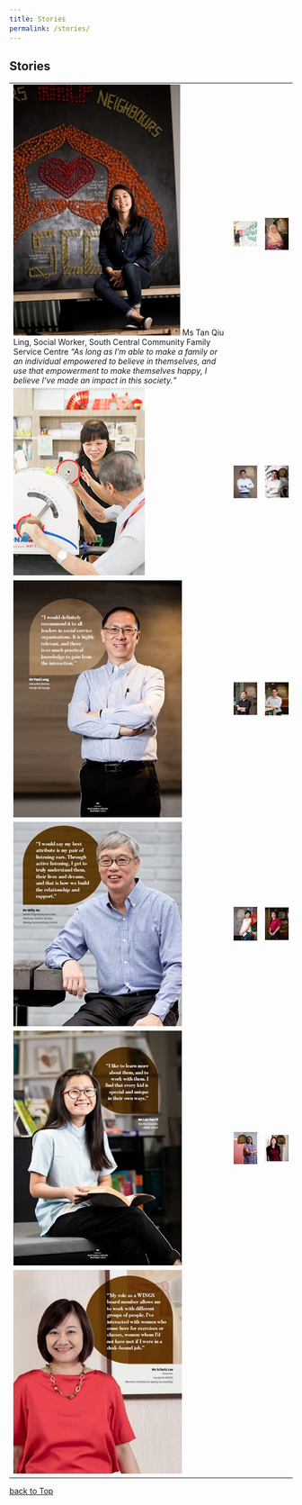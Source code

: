 ```yaml
---
title: Stories
permalink: /stories/
---
```

## Stories

|  |  |  |  
|--|--|--|
|[![Ms Tan Qiu Ling](/images/stories/mainpage/ms-tan-qiu-ling-1.jpg "View Story")](ms-tan-qiu-ling)  Ms Tan Qiu Ling, Social Worker, South Central Community Family Service Centre  *“As long as I’m able to make a family or an individual empowered to believe in themselves, and use that empowerment to make themselves happy, I believe I’ve made an impact in this society.”*| [![Mr Abdul Halim](/images/stories/mainpage/mr-abdul-halim.jpg "View Story")](mr-abdul-halim)  |[![Mdm Rahayu Mohamad](/images/stories/mainpage/mdm-rahayu-mohamad.jpg "View Story")](mdm-rahayu-mohamad) | 
|[![Ms Eleanor Wong](/images/stories/mainpage/ms-eleanor-wong.jpg "View Story")](ms-eleanor-wong) | [![Mr Christopher Lo](/images/stories/mainpage/mr-christopher-lo.jpg "View Story")](mr-christopher-lo) | [![Mr Jerome Yuen](/images/stories/mainpage/mr-jerome-yuen.jpg "View Story")](mr-jerome-yuen) | 
|[![Mr Paul-Long](/images/stories/mainpage/mr-paul-long.jpg "View Story")](mr-paul-long) |[![Mr Lam Wai Mun](/images/stories/mainpage/mr-lam-wai-mun.jpg "View Story")](mr-lam-wai-mun)  |[![Mr Quek Hong Choon](/images/stories/mainpage/mr-quek-hong-choon.jpg "View Story")](mr-quek-hong-choon)  |
|[![Mr Willy Ho](/images/stories/mainpage/mr-willy-ho.jpg "View Story")](mr-willy-ho)|[![Ms Gina Chan](/images/stories/mainpage/ms-gina-chan.jpg "View Story")](ms-gina-chan) |  [![Ms Evelyn Ng](/images/stories/mainpage/ms-evelyn-ng.jpg "View Story")](ms-evelyn-ng)|
|[![Ms Lau Yun Yi](/images/stories/mainpage/ms-lau-yun-yi.jpg "View Story")](ms-lau-yun-yi)| [![Ms Prathibah Pillai D/O Pillai Parappa Karan](/images/stories/mainpage/ms-prathibah-pillai-d-o-pillai-parappa-karan.jpg "View Story")](ms-prathibah-pillai-d-o-pillai-parappa-karan) |[![Ms Suzanne Low](/images/stories/mainpage/ms-suzanne-low.jpg "View Story")](ms-suzanne-low)  |
|[![Ms Schutz Lee](/images/stories/mainpage/ms-schutz-lee.jpg "View Story")](ms-schutz-lee)|  |  |


[back to Top](#stories)
